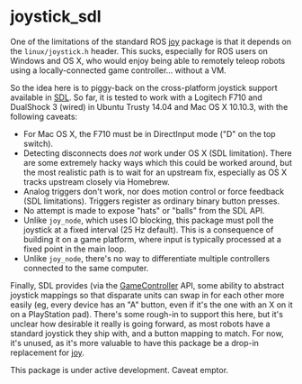 joystick_sdl
============

One of the limitations of the standard ROS [joy][1] package is that it
depends on the `linux/joystick.h` header. This sucks, especially for ROS
users on Windows and OS X, who would enjoy being able to remotely teleop
robots using a locally-connected game controller... without a VM.

So the idea here is to piggy-back on the cross-platform joystick support
available in [SDL][2]. So far, it is tested to work with a Logitech F710
and DualShock 3 (wired) in Ubuntu Trusty 14.04 and Mac OS X 10.10.3,
with the following caveats:

  * For Mac OS X, the F710 must be in DirectInput mode ("D" on the top switch).
  * Detecting disconnects does _not_ work under OS X (SDL limitation). There
    are some extremely hacky ways which this could be worked around, but
    the most realistic path is to wait for an upstream fix, especially as
    OS X tracks upstream closely via Homebrew.
  * Analog triggers don't work, nor does motion control or force feedback
    (SDL limitations). Triggers register as ordinary binary button presses.
  * No attempt is made to expose "hats" or "balls" from the SDL API.
  * Unlike `joy_node`, which uses IO blocking, this package must poll the
    joystick at a fixed interval (25 Hz default). This is a consequence of
    building it on a game platform, where input is typically processed at
    a fixed point in the main loop.
  * Unlike `joy_node`, there's no way to differentiate multiple controllers
    connected to the same computer.

Finally, SDL provides (via the [GameController][3] API, some ability to abstract
joystick mappings so that disparate units can swap in for each other more
easily (eg, every device has an "A" button, even if it's the one with an
X on it on a PlayStation pad). There's some rough-in to support this here,
but it's unclear how desirable it really is going forward, as most robots
have a standard joystick they ship with, and a button mapping to match. For
now, it's unused, as it's more valuable to have this package be a drop-in
replacement for [joy](http://wiki.ros.org/joy).

This package is under active development. Caveat emptor.

[1]: https://github.com/ros-drivers/joystick_drivers/tree/indigo-devel/joy
[2]: https://wiki.libsdl.org/CategoryJoystick
[3]: https://wiki.libsdl.org/CategoryGameController

